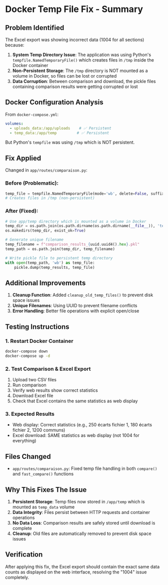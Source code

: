 # Docker Temp File Fix - Summary

## Problem Identified
The Excel export was showing incorrect data (1004 for all sections) because:

1. **System Temp Directory Issue**: The application was using Python's `tempfile.NamedTemporaryFile()` which creates files in `/tmp` inside the Docker container
2. **Non-Persistent Storage**: The `/tmp` directory is NOT mounted as a volume in Docker, so files can be lost or corrupted
3. **Data Corruption**: Between comparison and download, the pickle files containing comparison results were getting corrupted or lost

## Docker Configuration Analysis
From `docker-compose.yml`:
```yaml
volumes:
  - uploads_data:/app/uploads    # ✅ Persistent
  - temp_data:/app/temp         # ✅ Persistent 
```

But Python's `tempfile` was using `/tmp` which is NOT persistent.

## Fix Applied
Changed in `app/routes/comparaison.py`:

### Before (Problematic):
```python
temp_file = tempfile.NamedTemporaryFile(mode='wb', delete=False, suffix='.pkl')
# Creates files in /tmp (non-persistent)
```

### After (Fixed):
```python
# Use app/temp directory which is mounted as a volume in Docker
temp_dir = os.path.join(os.path.dirname(os.path.dirname(__file__)), 'temp')
os.makedirs(temp_dir, exist_ok=True)

# Generate unique filename
temp_filename = f"comparison_results_{uuid.uuid4().hex}.pkl"
temp_path = os.path.join(temp_dir, temp_filename)

# Write pickle file to persistent temp directory
with open(temp_path, 'wb') as temp_file:
    pickle.dump(temp_results, temp_file)
```

## Additional Improvements
1. **Cleanup Function**: Added `cleanup_old_temp_files()` to prevent disk space issues
2. **Unique Filenames**: Using UUID to prevent filename conflicts
3. **Error Handling**: Better file operations with explicit open/close

## Testing Instructions

### 1. Restart Docker Container
```bash
docker-compose down
docker-compose up -d
```

### 2. Test Comparison & Excel Export
1. Upload two CSV files
2. Run comparison
3. Verify web results show correct statistics
4. Download Excel file
5. Check that Excel contains the same statistics as web display

### 3. Expected Results
- Web display: Correct statistics (e.g., 250 écarts fichier 1, 180 écarts fichier 2, 1200 communs)
- Excel download: SAME statistics as web display (not 1004 for everything)

## Files Changed
- `app/routes/comparaison.py`: Fixed temp file handling in both `compare()` and `fast_compare()` functions

## Why This Fixes The Issue
1. **Persistent Storage**: Temp files now stored in `/app/temp` which is mounted as `temp_data` volume
2. **Data Integrity**: Files persist between HTTP requests and container operations
3. **No Data Loss**: Comparison results are safely stored until download is complete
4. **Cleanup**: Old files are automatically removed to prevent disk space issues

## Verification
After applying this fix, the Excel export should contain the exact same data counts as displayed on the web interface, resolving the "1004" issue completely.
